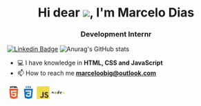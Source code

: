 

<h1 align="center">Hi dear <img src="https://raw.githubusercontent.com/kaueMarques/kaueMarques/master/hi.gif" width="30px">, I'm Marcelo Dias </h1>
<h3 align="center"> Development Internr</h3>


[![Linkedin Badge](https://img.shields.io/badge/-LinkedIn-00aeff?style=flat-square&logo=Linkedin&logoColor=white&link=https://www.linkedin.com/in/marcelo-silva-dias-413218176/)](https://www.linkedin.com/in/marcelo-silva-dias-413218176/)
![Anurag's GitHub stats](https://github-readme-stats.vercel.app/api?username=marcelodiasdev&show_icons=true&theme=highcontrast)



- 💻 I have knowledge in **HTML, CSS and JavaScript**
- 📫 How to reach me **marceloobig@outlook.com**

<p align="left">
<img src="https://raw.githubusercontent.com/devicons/devicon/master/icons/html5/html5-original-wordmark.svg" alt="html5"  width="30" height="30"/>
<img src="https://raw.githubusercontent.com/devicons/devicon/master/icons/css3/css3-plain-wordmark.svg" alt="css3"  width="30" height="30"/>
<img src="https://raw.githubusercontent.com/devicons/devicon/master/icons/javascript/javascript-original.svg" alt="javascript" width="30" height="30"/>
<img src="https://raw.githubusercontent.com/devicons/devicon/master/icons/nodejs/nodejs-original-wordmark.svg" alt="nodejs" width="32" height="32"/></p><p 
</p>

<p align="center">



<!--
**marcelodiasdev/marcelodiasdev** is a ✨ _special_ ✨ repository because its `README.md` (this file) appears on your GitHub profile.



Here are some ideas to get you started:

- 🔭 I’m currently working on ...
- 🌱 I’m currently learning ...
- 👯 I’m looking to collaborate on ...
- 🤔 I’m looking for help with ...
- 💬 Ask me about ...
- 📫 How to reach me: ...
- 😄 Pronouns: ...
- ⚡ Fun fact: ...
-->
